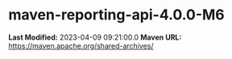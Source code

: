 # maven-reporting-api-4.0.0-M6

**Last Modified:** 2023-04-09 09:21:00.0
**Maven URL:** https://maven.apache.org/shared-archives/

